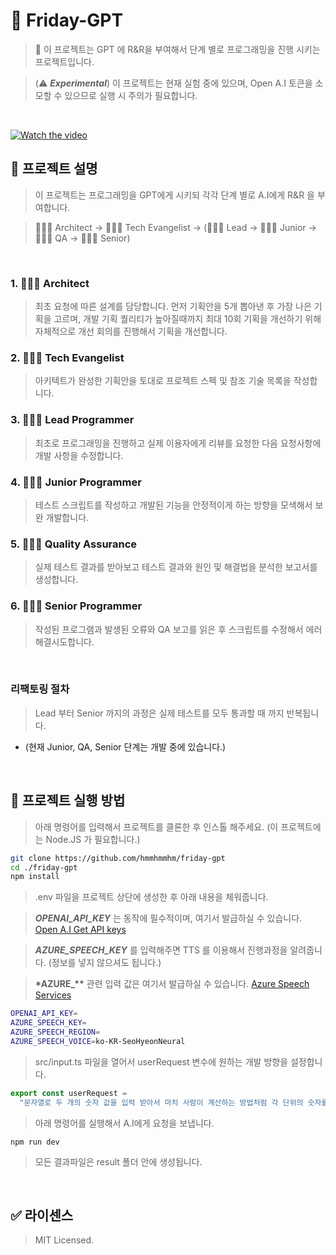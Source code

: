 # 🔮 Friday-GPT

> 📜 이 프로젝트는 GPT 에 R&R을 부여해서 단계 별로 프로그래밍을 진행 시키는 프로젝트입니다.

> (⚠️ **_Experimental_**) 이 프로젝트는 현재 실험 중에 있으며, Open A.I 토큰을 소모할 수 있으므로 실행 시 주의가 필요합니다.

<br />

[![Watch the video](https://i.imgur.com/MkCYunz.png)](https://twitter.com/hmartapp/status/1645252545668067328)

## 💬 프로젝트 설명

> 이 프로젝트는 프로그래밍을 GPT에게 시키되 각각 단계 별로 A.I에게 R&R 을 부여합니다.

> 👩🏻‍⚕️ Architect -> 🕵🏻‍♀️ Tech Evangelist -> (👩🏻‍💻 Lead -> 👩🏻‍🏭 Junior -> 👩🏻‍🚀 QA -> 👩🏻‍🚒 Senior)

<br />

### 1. 👩🏻‍⚕️ Architect

> 최초 요청에 따른 설계를 담당합니다. 먼저 기획안을 5개 뽑아낸 후 가장 나은 기획을 고르며, 개발 기획 퀄리티가 높아질때까지 최대 10회 기획을 개선하기 위해 자체적으로 개선 회의를 진행해서 기획을 개선합니다.

### 2. 🕵🏻‍♀️ Tech Evangelist

> 아키텍트가 완성한 기획안을 토대로 프로젝트 스펙 및 참조 기술 목록을 작성합니다.

### 3. 👩🏻‍💻 Lead Programmer

> 최초로 프로그래밍을 진행하고 실제 이용자에게 리뷰를 요청한 다음 요청사항에 개발 사항을 수정합니다.

### 4. 👩🏻‍🏭 Junior Programmer

> 테스트 스크립트를 작성하고 개발된 기능을 안정적이게 하는 방향을 모색해서 보완 개발합니다.

### 5. 👩🏻‍🚀 Quality Assurance

> 실제 테스트 결과를 받아보고 테스트 결과와 원인 및 해결법을 분석한 보고서를 생성합니다.

### 6. 👩🏻‍🚒 Senior Programmer

> 작성된 프로그램과 발생된 오류와 QA 보고를 읽은 후 스크립트를 수정해서 에러 해결시도합니다.

<br />

### **리팩토링 절차**

> Lead 부터 Senior 까지의 과정은 실제 테스트를 모두 통과할 때 까지 반복됩니다.

- (현재 Junior, QA, Senior 단계는 개발 중에 있습니다.)

<br />

## 💬 프로젝트 실행 방법

> 아래 명령어를 입력해서 프로젝트를 클론한 후 인스톨 해주세요. (이 프로젝트에는 Node.JS 가 필요합니다.)

```bash
git clone https://github.com/hmmhmmhm/friday-gpt
cd ./friday-gpt
npm install
```

> .env 파일을 프로젝트 상단에 생성한 후 아래 내용을 체워줍니다.

> **_OPENAI_API_KEY_** 는 동작에 필수적이며, 여기서 발급하실 수 있습니다. [Open A.I Get API keys](https://platform.openai.com/account/api-keys)

> **_AZURE_SPEECH_KEY_** 를 입력해주면 TTS 를 이용해서 진행과정을 알려줍니다. (정보를 넣지 않으셔도 됩니다.)

> **\*AZURE\_\*\*** 관련 입력 값은 여기서 발급하실 수 있습니다. [Azure Speech Services](https://portal.azure.com/?quickstart=true#view/Microsoft_Azure_ProjectOxford/CognitiveServicesHub/~/SpeechServices)

```bash
OPENAI_API_KEY=
AZURE_SPEECH_KEY=
AZURE_SPEECH_REGION=
AZURE_SPEECH_VOICE=ko-KR-SeoHyeonNeural
```

> src/input.ts 파일을 열어서 userRequest 변수에 원하는 개발 방향을 설정합니다.

```ts
export const userRequest =
  "문자열로 두 개의 숫자 값을 입력 받아서 마치 사람이 계산하는 방법처럼 각 단위의 숫자를 비교해서 무제한 길이로 사칙연산을 할 수 있는 Typescript 라이브러리를 작성해줘";
```

> 아래 명령어를 실행해서 A.I에게 요청을 보냅니다.

```
npm run dev
```

> 모든 결과파일은 result 폴더 안에 생성됩니다.

<br />

## ✅ 라이센스

> MIT Licensed.
